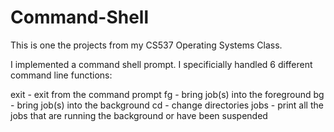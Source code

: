 # Command-Shell


This is one the projects from my CS537 Operating Systems Class.

I implemented a command shell prompt. 
I specificially handled 6 different command line functions:

exit - exit from the command prompt
fg - bring job(s) into the foreground
bg - bring job(s) into the background
cd - change directories 
jobs - print all the jobs that are running the background or have been suspended

